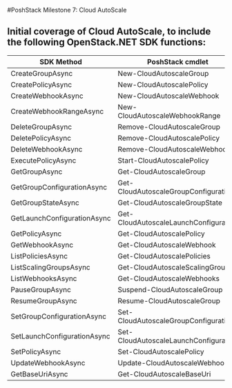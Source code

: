 #PoshStack Milestone 7: Cloud AutoScale

## Initial coverage of Cloud AutoScale, to include the following OpenStack.NET SDK functions:

| SDK Method                  | PoshStack cmdlet                         |
|-----------------------------|------------------------------------------|
| CreateGroupAsync            | New-CloudAutoscaleGroup                  |
| CreatePolicyAsync           | New-CloudAutoscalePolicy                 |
| CreateWebhookAsync          | New-CloudAutoscaleWebhook                |
| CreateWebhookRangeAsync     | New-CloudAutoscaleWebhookRange           |
| DeleteGroupAsync            | Remove-CloudAutoscaleGroup               |
| DeletePolicyAsync           | Remove-CloudAutoscalePolicy              |
| DeleteWebhookAsync          | Remove-CloudAutoscaleWebhook             |
| ExecutePolicyAsync          | Start-CloudAutoscalePolicy               |
| GetGroupAsync               | Get-CloudAutoscaleGroup                  |
| GetGroupConfigurationAsync  | Get-CloudAutoscaleGroupConfiguration     |
| GetGroupStateAsync          | Get-CloudAutoscaleGroupState             |
| GetLaunchConfigurationAsync | Get-CloudAutoscaleLaunchConfiguration    |
| GetPolicyAsync              | Get-CloudAutoscalePolicy                 |
| GetWebhookAsync             | Get-CloudAutoscaleWebhook                |
| ListPoliciesAsync           | Get-CloudAutoscalePolicies               |
| ListScalingGroupsAsync      | Get-CloudAutoscaleScalingGroups          |
| ListWebhooksAsync           | Get-CloudAutoscaleWebhooks               |
| PauseGroupAsync             | Suspend-CloudAutoscaleGroup              |
| ResumeGroupAsync            | Resume-CloudAutoscaleGroup               |
| SetGroupConfigurationAsync  | Set-CloudAutoscaleGroupConfiguration     |
| SetLaunchConfigurationAsync | Set-CloudAutoscaleLaunchConfiguration    |
| SetPolicyAsync              | Set-CloudAutoscalePolicy                 |
| UpdateWebhookAsync          | Update-CloudAutoscaleWebhook             |
| GetBaseUriAsync             | Get-CloudAutoscaleBaseUri                |
